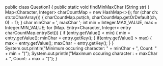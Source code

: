 public class Question1 {
public static void findMinMaxChar (String str) {
Map<Character, Integer> charCountMap = new HashMap<>();
for (char ch: str.toCharArray()) {
charCountMap.put(ch, charCountMap.getOrDefault(ch, 0) + 1);
}
char minChar = ', maxChar ';
int min = Integer.MAX_VALUE, max = Integer.MIN_VALUE;
for (Map. Entry<Character, Integer> entry charCountMap.entrySet()) {
if (entry.getValue() < min) {
min = entry.getValue();
minChar = entry.getKey();
}
if(entry.getValue() > max) {
max = entry.getValue();
maxChar = entry.getKey();
}
}
System.out.println("Minimum occuring character: " + minChar + ", Count: " + min + ")");
System.out.println("Maximum occuring character : + maxChar + ", Count: + max + ")");
}
